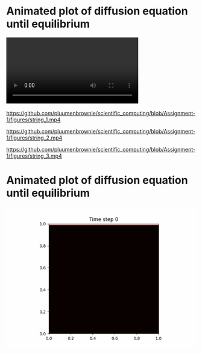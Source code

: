# Animated plot of diffusion equation until equilibrium

<video src='figures/string_1.mp4' width=350/></video>

https://github.com/pluumenbrownie/scientific_computing/blob/Assignment-1/figures/string_1.mp4

https://github.com/pluumenbrownie/scientific_computing/blob/Assignment-1/figures/string_2.mp4

https://github.com/pluumenbrownie/scientific_computing/blob/Assignment-1/figures/string_3.mp4

# Animated plot of diffusion equation until equilibrium
![diffusion animation](figures/animation.gif)